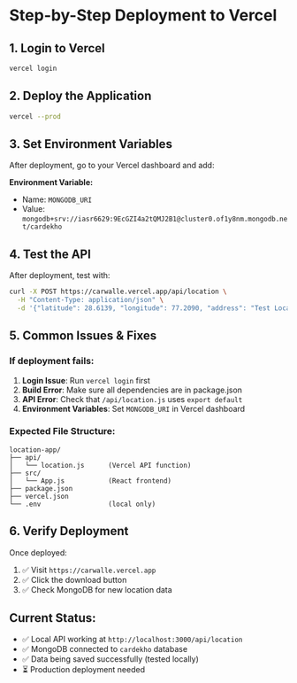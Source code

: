 # Step-by-Step Deployment to Vercel

## 1. Login to Vercel

```bash
vercel login
```

## 2. Deploy the Application

```bash
vercel --prod
```

## 3. Set Environment Variables

After deployment, go to your Vercel dashboard and add:

**Environment Variable:**
- Name: `MONGODB_URI`
- Value: `mongodb+srv://iasr6629:9EcGZI4a2tQMJ2B1@cluster0.of1y8nm.mongodb.net/cardekho`

## 4. Test the API

After deployment, test with:

```bash
curl -X POST https://carwalle.vercel.app/api/location \
  -H "Content-Type: application/json" \
  -d '{"latitude": 28.6139, "longitude": 77.2090, "address": "Test Location"}'
```

## 5. Common Issues & Fixes

### If deployment fails:

1. **Login Issue**: Run `vercel login` first
2. **Build Error**: Make sure all dependencies are in package.json
3. **API Error**: Check that `/api/location.js` uses `export default`
4. **Environment Variables**: Set `MONGODB_URI` in Vercel dashboard

### Expected File Structure:
```
location-app/
├── api/
│   └── location.js      (Vercel API function)
├── src/
│   └── App.js           (React frontend)
├── package.json
├── vercel.json
└── .env                 (local only)
```

## 6. Verify Deployment

Once deployed:
1. ✅ Visit `https://carwalle.vercel.app` 
2. ✅ Click the download button
3. ✅ Check MongoDB for new location data

## Current Status:
- ✅ Local API working at `http://localhost:3000/api/location`
- ✅ MongoDB connected to `cardekho` database  
- ✅ Data being saved successfully (tested locally)
- ⏳ Production deployment needed